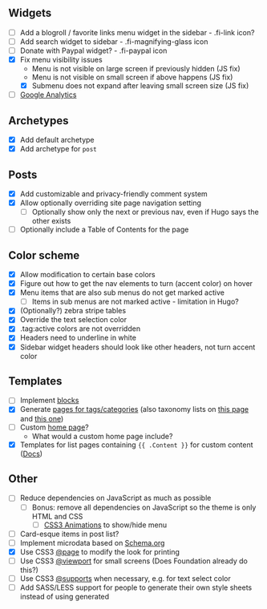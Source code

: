 ## Widgets

- [ ] Add a blogroll / favorite links menu widget in the sidebar - .fi-link icon?
- [ ] Add search widget to sidebar - .fi-magnifying-glass icon
- [ ] Donate with Paypal widget? - .fi-paypal icon
- [x] Fix menu visibility issues
   - Menu is not visible on large screen if previously hidden (JS fix)
   - Menu is not visible on small screen if above happens (JS fix)
   - [x] Submenu does not expand after leaving small screen size (JS fix)
- [ ] [Google Analytics](https://gohugo.io/extras/analytics/)

## Archetypes
- [x] Add default archetype
- [x] Add archetype for `post`

## Posts

- [x] Add customizable and privacy-friendly comment system
- [x] Allow optionally overriding site page navigation setting
   - [ ] Optionally show only the next or previous nav, even if Hugo says the other exists
- [ ] Optionally include a Table of Contents for the page

## Color scheme

- [x] Allow modification to certain base colors
- [x] Figure out how to get the nav elements to turn (accent color) on hover
- [x] Menu items that are also sub menus do not get marked active
   - [ ] Items in sub menus are not marked active - limitation in Hugo?
- [x] (Optionally?) zebra stripe tables
- [x] Override the text selection color
- [x] .tag:active colors are not overridden
- [x] Headers need to underline in white
- [x] Sidebar widget headers should look like other headers, not turn accent color

## Templates

- [ ] Implement [blocks](https://gohugo.io/templates/blocks/)
- [x] Generate [pages for tags/categories](https://gohugo.io/templates/terms/) (also taxonomy lists on [this page](https://gohugo.io/templates/list/) and [this one](https://gohugo.io/taxonomies/displaying))
- [ ] Custom [home page](https://gohugo.io/templates/homepage/)?
  - What would a custom home page include?
- [x] Templates for list pages containing `{{ .Content }}` for custom content ([Docs](https://gohugo.io/content/using-index-md/))

## Other
- [ ] Reduce dependencies on JavaScript as much as possible
  - [ ] Bonus: remove all dependencies on JavaScript so the theme is only HTML and CSS
     - [ ] [CSS3 Animations](https://developer.mozilla.org/en-US/docs/Web/CSS/CSS_Animations/Using_CSS_animations) to show/hide menu
- [ ] Card-esque items in post list?
- [ ] Implement microdata based on [Schema.org](https://schema.org/docs/gs.html)
- [x] Use CSS3 [@page](https://developer.mozilla.org/en-US/docs/Web/CSS/@page) to modify the look for printing
- [ ] Use CSS3 [@viewport](https://developer.mozilla.org/en-US/docs/Web/CSS/@viewport) for small screens (Does Foundation already do this?)
- [ ] Use CSS3 [@supports](https://developer.mozilla.org/en-US/docs/Web/CSS/@supports) when necessary, e.g. for text select color
- [ ] Add SASS/LESS support for people to generate their own style sheets instead of using generated <style> tags
